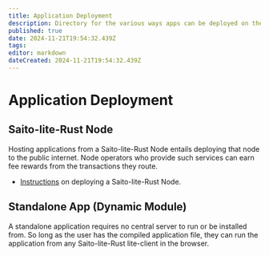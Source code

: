 ```yaml
---
title: Application Deployment
description: Directory for the various ways apps can be deployed on the Saito Network
published: true
date: 2024-11-21T19:54:32.439Z
tags: 
editor: markdown
dateCreated: 2024-11-21T19:54:32.439Z
---
```


# Application Deployment

## Saito-lite-Rust Node

Hosting applications from a Saito-lite-Rust Node entails deploying that node to the public internet. Node operators who provide such services can earn fee rewards from the transactions they route.

- [Instructions](./deploy/saito-lite-rust) on deploying a Saito-lite-Rust Node.

## Standalone App (Dynamic Module)

A standalone application requires no central server to run or be installed from. So long as the user has the compiled application file, they can run the application from any Saito-lite-Rust lite-client in the browser.

